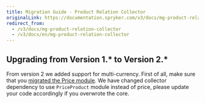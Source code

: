 ```yaml
---
title: Migration Guide - Product Relation Collector
originalLink: https://documentation.spryker.com/v3/docs/mg-product-relation-collector
redirect_from:
  - /v3/docs/mg-product-relation-collector
  - /v3/docs/en/mg-product-relation-collector
---
```


## Upgrading from Version 1.* to Version 2.*

From version 2 we added support for multi-currency. First of all, make sure that you [migrated the Price module](/docs/scos/dev/migration-and-integration/202001.0/module-migration-guides/migration-guide-price.html). We have changed collector dependency to use `PriceProduct` module instead of price, please update your code accordingly if you overwrote the core.

<!-- 
* [Learn more about Products in multi-store environment](https://documentation.spryker.com/v4/docs/product-store-relation-under-the-hood)-->

<!-- Last review date: Nov 23, 2017 by Aurimas Ličkus -->
